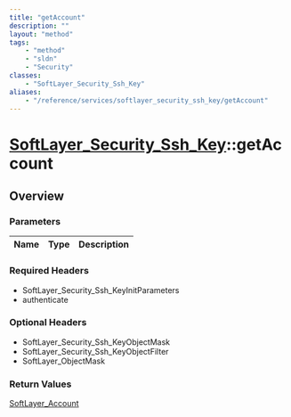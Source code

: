 ```yaml
---
title: "getAccount"
description: ""
layout: "method"
tags:
    - "method"
    - "sldn"
    - "Security"
classes:
    - "SoftLayer_Security_Ssh_Key"
aliases:
    - "/reference/services/softlayer_security_ssh_key/getAccount"
---
```

# [SoftLayer_Security_Ssh_Key](/reference/services/SoftLayer_Security_Ssh_Key)::getAccount




## Overview 


### Parameters 
|Name | Type | Description |
| --- | --- | --- |


### Required Headers
* SoftLayer_Security_Ssh_KeyInitParameters
* authenticate

### Optional Headers
* SoftLayer_Security_Ssh_KeyObjectMask
* SoftLayer_Security_Ssh_KeyObjectFilter
* SoftLayer_ObjectMask

### Return Values
<a href='/reference/datatypes/SoftLayer_Account'>SoftLayer_Account </a>

